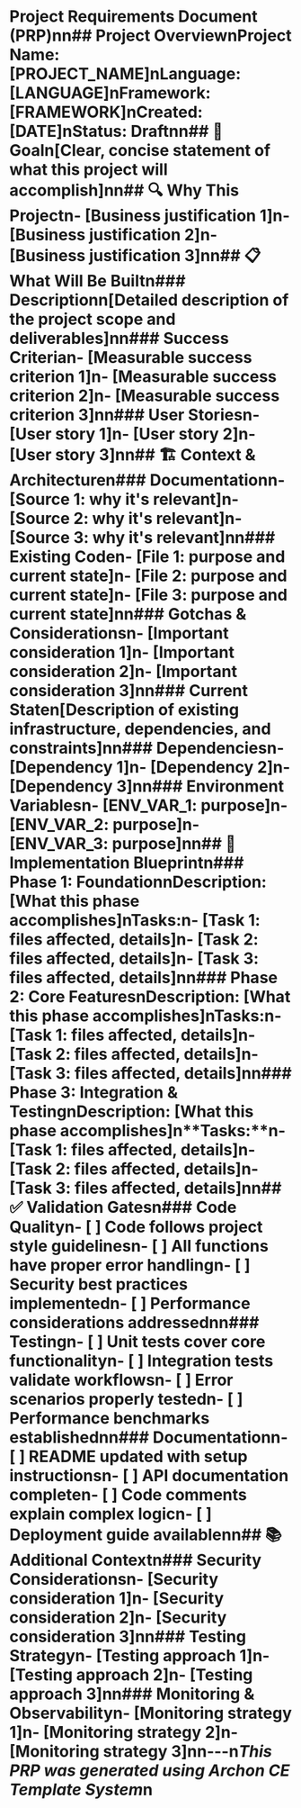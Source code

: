 # Project Requirements Document (PRP)nn## Project Overviewn**Project Name:** [PROJECT_NAME]n**Language:** [LANGUAGE]n**Framework:** [FRAMEWORK]n**Created:** [DATE]n**Status:** Draftnn## 🎯 Goaln[Clear, concise statement of what this project will accomplish]nn## 🔍 Why This Projectn- [Business justification 1]n- [Business justification 2]n- [Business justification 3]nn## 📋 What Will Be Builtn### Descriptionn[Detailed description of the project scope and deliverables]nn### Success Criterian- [Measurable success criterion 1]n- [Measurable success criterion 2]n- [Measurable success criterion 3]nn### User Storiesn- [User story 1]n- [User story 2]n- [User story 3]nn## 🏗️ Context & Architecturen### Documentationn- [Source 1: why it's relevant]n- [Source 2: why it's relevant]n- [Source 3: why it's relevant]nn### Existing Coden- [File 1: purpose and current state]n- [File 2: purpose and current state]n- [File 3: purpose and current state]nn### Gotchas & Considerationsn- [Important consideration 1]n- [Important consideration 2]n- [Important consideration 3]nn### Current Staten[Description of existing infrastructure, dependencies, and constraints]nn### Dependenciesn- [Dependency 1]n- [Dependency 2]n- [Dependency 3]nn### Environment Variablesn- [ENV_VAR_1: purpose]n- [ENV_VAR_2: purpose]n- [ENV_VAR_3: purpose]nn## 🚀 Implementation Blueprintn### Phase 1: Foundationn**Description:** [What this phase accomplishes]n**Tasks:**n- [Task 1: files affected, details]n- [Task 2: files affected, details]n- [Task 3: files affected, details]nn### Phase 2: Core Featuresn**Description:** [What this phase accomplishes]n**Tasks:**n- [Task 1: files affected, details]n- [Task 2: files affected, details]n- [Task 3: files affected, details]nn### Phase 3: Integration & Testingn**Description:** [What this phase accomplishes]n**Tasks:**n- [Task 1: files affected, details]n- [Task 2: files affected, details]n- [Task 3: files affected, details]nn## ✅ Validation Gatesn### Code Qualityn- [ ] Code follows project style guidelinesn- [ ] All functions have proper error handlingn- [ ] Security best practices implementedn- [ ] Performance considerations addressednn### Testingn- [ ] Unit tests cover core functionalityn- [ ] Integration tests validate workflowsn- [ ] Error scenarios properly testedn- [ ] Performance benchmarks establishednn### Documentationn- [ ] README updated with setup instructionsn- [ ] API documentation completen- [ ] Code comments explain complex logicn- [ ] Deployment guide availablenn## 📚 Additional Contextn### Security Considerationsn- [Security consideration 1]n- [Security consideration 2]n- [Security consideration 3]nn### Testing Strategyn- [Testing approach 1]n- [Testing approach 2]n- [Testing approach 3]nn### Monitoring & Observabilityn- [Monitoring strategy 1]n- [Monitoring strategy 2]n- [Monitoring strategy 3]nn---n*This PRP was generated using Archon CE Template System*n